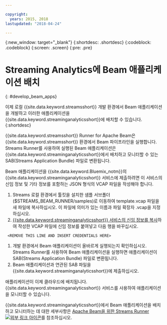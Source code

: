 ```yaml
---

copyright:
  years: 2015, 2018
lastupdated: "2018-04-24"

---
```


<!-- Attribute definitions -->
{:new_window: target="_blank"}
{:shortdesc: .shortdesc}
{:codeblock: .codeblock}
{:screen: .screen}
{:pre: .pre}

# Streaming Analytics에 Beam 애플리케이션 배치
{: #develop_beam_apps}

이제 로컬 {{site.data.keyword.streamsshort}} 개발 환경에서 Beam 애플리케이션을 개발하고 이러한 애플리케이션을 {{site.data.keyword.streaminganalyticsshort}}에 배치할 수 있습니다.
{:shortdesc}

{{site.data.keyword.streamsshort}} Runner for Apache Beam은 {{site.data.keyword.streamsshort}} 환경에서 Beam 파이프라인을 실행합니다. Streams Runner를 사용하여 실행된 Beam 애플리케이션은 {{site.data.keyword.streaminganalyticsshort}}에서 배치하고 모니터할 수 있는 SAB(Streams Application Bundle) 파일로 변환됩니다.

Beam 애플리케이션을 {{site.data.keyword.Bluemix_notm}}의 {{site.data.keyword.streaminganalyticsshort}} 서비스에 제출하려면 이 서비스의 신임 정보 및 기타 정보를 포함하는 JSON 형식의 VCAP 파일을 작성해야 합니다.

1. Streams 로컬 환경에서 툴킷을 설치한 샘플 서브폴더($STREAMS_BEAM_RUNNER/samples)로 이동하여 template.vcap 파일을 새 파일에 복사하십시오. 이 파일에 의미가 있는 이름과 파일 확장자 .vcap을 지정하십시오.
1. [{{site.data.keyword.streaminganalyticsshort}} 서비스의 신임 정보를 복사](/docs/services/StreamingAnalytics/r_vcap_services.html)하여 작성한 VCAP 파일에 신임 정보를 붙여넣고 다음 행을 바꾸십시오.
```
 <REMOVE THIS LINE AND INSERT CREDENTIALS HERE>
 ```
1. 개발 환경에서 Beam 애플리케이션이 올바르게 실행되는지 확인하십시오. Streams Runner를 사용하여 Beam 애플리케이션을 실행하면 애플리케이션이 SAB(Streams Application Bundle) 파일로 변환됩니다.
1. Beam 애플리케이션과 연관된 SAB 파일을 {{site.data.keyword.streaminganalyticsshort}}에 제출하십시오.

애플리케이션이 이제 클라우드에 배치됩니다. {{site.data.keyword.streaminganalyticsshort}} 서비스를 사용하여 애플리케이션을 모니터할 수 있습니다.

{{site.data.keyword.streaminganalyticsshort}}에서 Beam 애플리케이션을 배치하고 모니터하는 데 대한 세부사항은 [Apache Beam을 위한 Streams Runner ![외부 링크 아이콘](../../icons/launch-glyph.svg "외부 링크 아이콘")](https://ibmstreams.github.io/streamsx.documentation/docs/beamrunner/beamrunner-1-intro/)를 참조하십시오.
